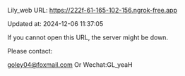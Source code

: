 Lily_web URL: https://222f-61-165-102-156.ngrok-free.app

Updated at: 2024-12-06 11:37:05

If you cannot open this URL, the server might be down.

Please contact: 

goley04@foxmail.com Or Wechat:GL_yeaH